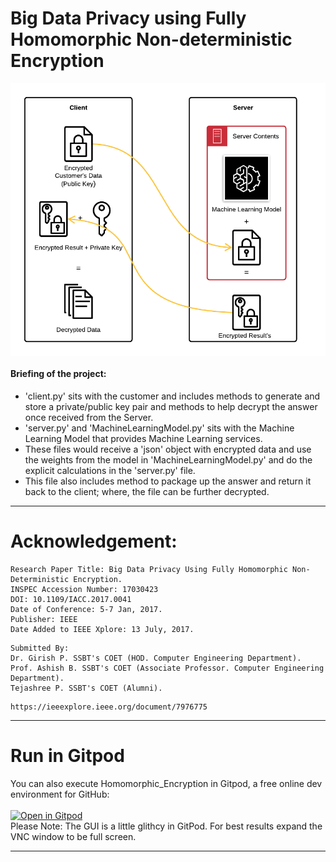 # Big Data Privacy using Fully Homomorphic Non-deterministic Encryption

<img src="https://github.com/Mayur-Debu/Homomorphic_Encryption/blob/main/System%20Architecture.png" align="center"  />

#### Briefing of the project:

* 'client.py' sits with the customer and includes methods to generate and store a private/public key pair and methods to help decrypt the answer once received from the Server.<br>
* 'server.py' and 'MachineLearningModel.py' sits with the Machine Learning Model that provides Machine Learning services. <br>
* These files would receive a 'json' object with encrypted data and use the weights from the model in 'MachineLearningModel.py' and do the explicit calculations in the 'server.py' file.<br> 
* This file also includes method to package up the answer and return it back to the client; where, the file can be further decrypted.

*****

# Acknowledgement:
```
Research Paper Title: Big Data Privacy Using Fully Homomorphic Non-Deterministic Encryption.
INSPEC Accession Number: 17030423
DOI: 10.1109/IACC.2017.0041
Date of Conference: 5-7 Jan, 2017.
Publisher: IEEE
Date Added to IEEE Xplore: 13 July, 2017.
```
```
Submitted By:
Dr. Girish P. SSBT's COET (HOD. Computer Engineering Department).
Prof. Ashish B. SSBT's COET (Associate Professor. Computer Engineering Department).
Tejashree P. SSBT's COET (Alumni).
```
```
https://ieeexplore.ieee.org/document/7976775
```
****
# Run in Gitpod
You can also execute Homomorphic_Encryption in Gitpod, a free online dev environment for GitHub:<br><br>
[![Open in Gitpod](https://gitpod.io/button/open-in-gitpod.svg)](https://b6fc9e42-a51c-4db6-a338-e2d852c9e8e2.ws-us03.gitpod.io/#/workspace/Homomorphic_Encryption)
<br>Please Note: The GUI is a little glithcy in GitPod. For best results expand the VNC window to be full screen.

*****
